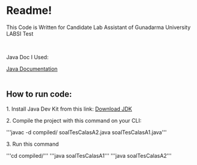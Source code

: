 <h1>Readme!</h1>
<p>This Code is Written for Candidate Lab Assistant of Gunadarma University LABSI Test<p>
<br>
<p>Java Doc I Used:</p> <a href="https://www.w3schools.com/java/default.asp">Java Documentation</a>
<br>
<br>
<h2>How to run code:</h2>
<p>1. Install Java Dev Kit from this link: <a href="https://www.oracle.com/java/technologies/downloads/#jdk21-windows">Download JDK</a></p>
<p>2. Compile the project with this command on your CLI:<p>
'''javac -d compiled/ soalTesCalasA2.java soalTesCalasA1.java'''
<p>3. Run this command<p>
'''cd compiled/'''
'''java soalTesCalasA1'''
'''java soalTesCalasA2'''